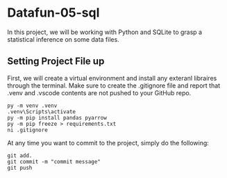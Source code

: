 # Datafun-05-sql
In this project, we will be working with Python and SQLite to grasp a statistical inference on some data files. 

## Setting Project File up
First, we will create a virtual environment and install any exteranl libraires through the terminal. Make sure to create the .gitignore file and report that .venv and .vscode contents are not pushed to your GitHub repo.
```shell
py -m venv .venv
.venv\Scripts\activate
py -m pip install pandas pyarrow
py -m pip freeze > requirements.txt
ni .gitignore
```

At any time you want to commit to the project, simply do the following:
```shell
git add.
git commit -m "commit message"
git push
```
